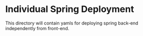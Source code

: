 # Individual Spring Deployment

This directory will contain yamls for deploying spring back-end independently from front-end.
